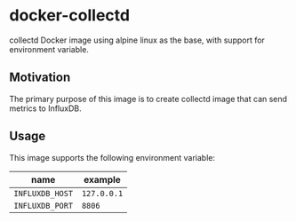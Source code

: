 # docker-collectd
collectd Docker image using alpine linux as the base, with support for environment variable.

## Motivation
The primary purpose of this image is to create collectd image that can send metrics to InfluxDB.

## Usage
This image supports the following environment variable:

| name            | example       |
|-----------------|---------------|
| `INFLUXDB_HOST` | `127.0.0.1`   |
| `INFLUXDB_PORT` | `8806`        |
